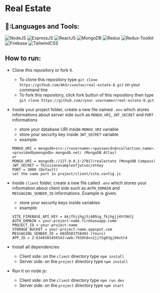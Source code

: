 # Real Estate

## 🧰:Languages and Tools:

![NodeJS](https://img.shields.io/badge/nodejs%20-%ffb400.svg?&style=for-the-badge&logo=nodeJs&logoColor=white)
![ExpressJS](https://img.shields.io/badge/expressjs%20-%23FF6F00.svg?&style=for-the-badge&logo=express&logoColor=white)
![ReactJS](https://img.shields.io/badge/reactjs%20-%2300599C.svg?&style=for-the-badge&logo=react&logoColor=white)
![MongoDB](https://img.shields.io/badge/mongodb%20-%2320232a.svg?&style=for-the-badge&logo=mongodb&logoColor=white)
![Redux](https://img.shields.io/badge/redux%20-%ffb400.svg?&style=for-the-badge&logo=redux&logoColor=white)
![Redux-Toolkit](https://img.shields.io/badge/reduxtoolkit%20-%23150458.svg?&style=for-the-badge&logo=redux-toolkit&logoColor=white)
![Firebase](https://img.shields.io/badge/Firebase-FFCA28?style=for-the-badge&logo=Firebase&logoColor=white)
![TailwindCSS](https://img.shields.io/badge/Tailwind_CSS-38B2AC?style=for-the-badge&logo=tailwind-css&logoColor=white)

## How to run:

- Clone this repository or fork it.
  - To clone this repository type `git clone https://github.com/AkSrivastav/real-estate-0.git` on your command line
  - To fork this repository, click fork button of this repository then type `git clone https://github.com/<your username>/real-estate-0.git`
- Inside your project folder, create a new file named `.env` which stores informations about server side such as `MONGO_URI`, `JWT_SECRET` and `PORT` informations
  - store your database URI inside `MONGO_URI` variable
  - store your security key inside `JWT_SECRET` variable
  - example:
  ```
  MONGO_URI = mongodb+srv://<username>:<password>@<collection_name>.<providedbymongodb>.mongodb.net/ (MongoDB Atlas)
  or
  MONGO_URI = mongodb://127.0.0.1:27017/realestate (MongoDB Compass)
  JWT_SECRET = Thisisanexampleofjwtsecretkey
  PORT = 3000 (Default)
  set the same port in project/client/vite.config.js
  ```
  
- Inside `client` folder, create a new file called `.env` which stores your information about client side such as `AUTH_DOMAIN` and `MESSAGING_SENDER_ID` informations. Example is given.

  - store your security keys inside variables
  - example:

  ```
  VITE_FIREBASE_API_KEY = Akjfhjjhgj5j409ig_fkjhgjj4ht9HJj
  AUTH_DOMAIN = your-project-name.firebaseapp.comm
  PROJECT_ID = your-project-name
  STORAGE_BUCKET = your-project-name.appspot.com
  MESSAGING_SENDER_ID = 6039583758492 (Yours)
  APP_ID = 2:6346565456543:web:7939t8vn2jjt5g83gj94u5t4
  ```

- Install all dependencies

  - Client side: on the `client` directory type `npm install`
  - Server side: on the `project` directory type `npm install`

- Run it on node js:
  
  - Client side: on the `client` directory type `npm run dev`
  - Server side: on the `project` directory type `npm start` 
